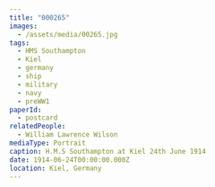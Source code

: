 ```yaml
---
title: "000265"
images:
  - /assets/media/00265.jpg
tags:
  - HMS Southampton
  - Kiel
  - germany
  - ship
  - military
  - navy
  - preWW1
paperId:
  - postcard
relatedPeople:
  - William Lawrence Wilson
mediaType: Portrait
caption: H.M.S Southampton at Kiel 24th June 1914
date: 1914-06-24T00:00:00.000Z
location: Kiel, Germany
---
```

